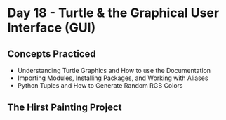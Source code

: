 # Day 18 - Turtle & the Graphical User Interface (GUI)
## Concepts Practiced
- Understanding Turtle Graphics and How to use the Documentation
- Importing Modules, Installing Packages, and Working with Aliases
- Python Tuples and How to Generate Random RGB Colors
## The Hirst Painting Project